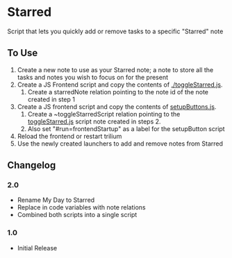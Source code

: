 # Starred

Script that lets you quickly add or remove tasks to a specific "Starred" note


## To Use
1. Create a new note to use as your Starred note; a note to store all the tasks and notes you wish to focus on for the present
2. Create a JS Frontend script and copy the contents of [./toggleStarred.js](./toggleStarred.js). 
   1. Create a starredNote relation pointing to the note id of the note created in step 1
3. Create a JS frontend script and copy the contents of [setupButtons.js](./setupButtons.js).
   1. Create a ~toggleStarredScript relation pointing to the [toggleStarred.js](./toggleStarred.js) script note created in steps 2. 
   2. Also set "#run=frontendStartup" as a label for the setupButton script
4.  Reload the frontend or restart trilium
5. Use the newly created launchers to add and remove notes from Starred


## Changelog

### 2.0
- Rename My Day to Starred
- Replace in code variables with note relations
- Combined both scripts into a single script

### 1.0 
- Initial Release